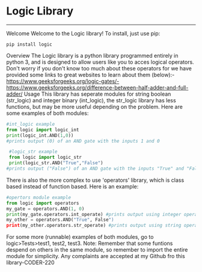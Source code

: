 # Logic Library
---------------
 Welcome
 Welcome to the Logic library! 
To install, just use pip:
```
pip install logic
```
 
 Overview
 The Logic library is a python library programmed entirely in python 3, and is designed to allow
 users like you to acces logical operators. Don't worry if you don't know too much about these
 operators for we have provided some links to great websites to learn about them (below):-https://www.geeksforgeeks.org/logic-gates/-https://www.geeksforgeeks.org/difference-between-half-adder-and-full-adder/
 Usage
 This library has seperate modules for string boolean (str_logic) and integer binary (int_logic), the
 str_logic library has less functions, but may be more useful depending on the problem. Here are
 some examples of both modules:
 ```python
 #int_logic example
 from logic import logic_int
 print(logic_int.AND(1,0)) 
#prints output (0) of an AND gate with the inputs 1 and 0
```
```python
 #logic_str example
 from logic import logic_str
 print(logic_str.AND("True","False") 
#prints output ("False") of an AND gate with the inputs "True" and "False"
```

 There is also the more complex to use 'operators' library, which is class based instead of function
 based. Here is an example:
 ```python
 #opertors module example
 from logic import operators
 my_gate = operators.AND(1, 0)
 print(my_gate.operators.int_operate) #prints output using integer operate funtion
 my_other = operators.AND("True", False")
 print(my_other.operators.str_operate) #prints output using string operate function
```
 For some more (runnable) examples of both modules, go to logic>Tests>test1, test2, test3.
 Note: Remember that some funtions despend on others in the same module, so remember to
 import the entire module for simplicity.
Any complaints are accepted at my Github fro this library-CODER-220
